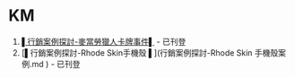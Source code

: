 # KM 
1. [▌行銷案例探討-麥當勞獵人卡牌事件▌](行銷案例探討-麥當勞獵人卡牌事件.md) - 已刊登
2. [▌行銷案例探討-Rhode Skin手機殼 ▌](行銷案例探討-Rhode Skin 手機殼案例.md
) - 已刊登
